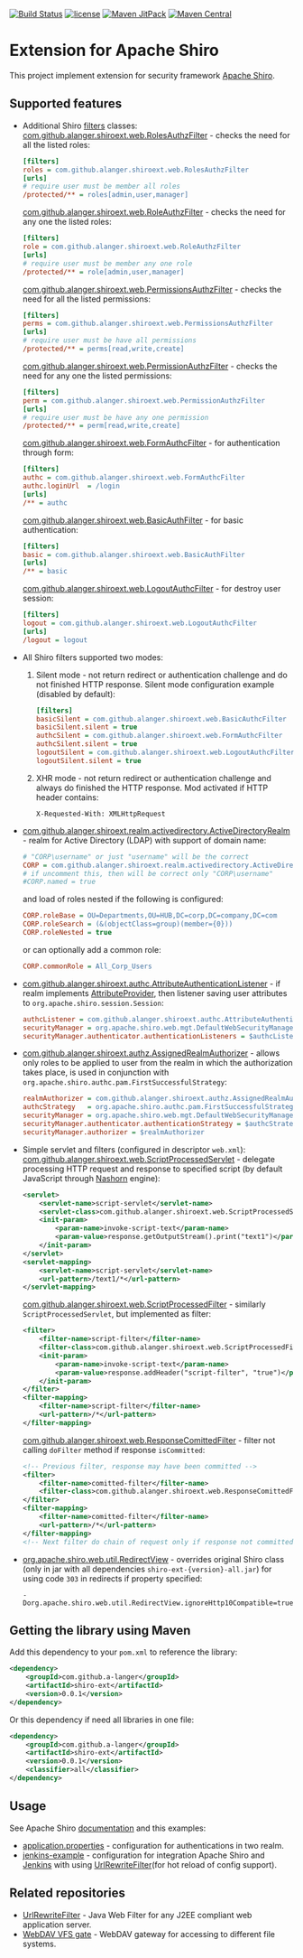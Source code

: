 [![Build Status](https://travis-ci.org/a-langer/shiro-ext.svg?branch=master)](https://travis-ci.org/a-langer/shiro-ext)
[![license](https://img.shields.io/badge/License-Apache%202.0-blue.svg)](https://github.com/a-langer/shiro-ext/blob/master/LICENSE)
[![Maven JitPack](https://img.shields.io/github/tag/a-langer/shiro-ext.svg?label=maven)](https://jitpack.io/#a-langer/shiro-ext)
[![Maven Central](https://maven-badges.herokuapp.com/maven-central/com.github.a-langer/shiro-ext/badge.svg)](https://maven-badges.herokuapp.com/maven-central/com.github.a-langer/shiro-ext)

# Extension for Apache Shiro

This project implement extension for security framework [Apache Shiro][1].

## Supported features

* Additional Shiro [filters][2] classes:  
    [com.github.alanger.shiroext.web.RolesAuthzFilter](src/main/java/com/github/alanger/shiroext/web/RolesAuthzFilter.java) - checks the need for all the listed roles:  

    ```ini
    [filters]
    roles = com.github.alanger.shiroext.web.RolesAuthzFilter
    [urls]
    # require user must be member all roles
    /protected/** = roles[admin,user,manager]
    ```

    [com.github.alanger.shiroext.web.RoleAuthzFilter](src/main/java/com/github/alanger/shiroext/web/RoleAuthzFilter.java) - checks the need for any one the listed roles:  

    ```ini
    [filters]
    role = com.github.alanger.shiroext.web.RoleAuthzFilter
    [urls]
    # require user must be member any one role
    /protected/** = role[admin,user,manager]
    ```

    [com.github.alanger.shiroext.web.PermissionsAuthzFilter](src/main/java/com/github/alanger/shiroext/web/PermissionsAuthzFilter.java) - checks the need for all the listed permissions:  

    ```ini
    [filters]
    perms = com.github.alanger.shiroext.web.PermissionsAuthzFilter
    [urls]
    # require user must be have all permissions
    /protected/** = perms[read,write,create]
    ```

    [com.github.alanger.shiroext.web.PermissionAuthzFilter](src/main/java/com/github/alanger/shiroext/web/PermissionAuthzFilter.java) - checks the need for any one the listed permissions:  

    ```ini
    [filters]
    perm = com.github.alanger.shiroext.web.PermissionAuthzFilter
    [urls]
    # require user must be have any one permission
    /protected/** = perm[read,write,create]
    ```

    [com.github.alanger.shiroext.web.FormAuthcFilter](src/main/java/com/github/alanger/shiroext/web/FormAuthcFilter.java) - for authentication through form:  

    ```ini
    [filters]
    authc = com.github.alanger.shiroext.web.FormAuthcFilter
    authc.loginUrl  = /login
    [urls]
    /** = authc
    ```

    [com.github.alanger.shiroext.web.BasicAuthFilter](src/main/java/com/github/alanger/shiroext/web/BasicAuthcFilter.java) - for basic authentication:  

    ```ini
    [filters]
    basic = com.github.alanger.shiroext.web.BasicAuthFilter
    [urls]
    /** = basic
    ```

    [com.github.alanger.shiroext.web.LogoutAuthcFilter](src/main/java/com/github/alanger/shiroext/web/LogoutAuthcFilter.java) - for destroy user session:  

    ```ini
    [filters]
    logout = com.github.alanger.shiroext.web.LogoutAuthcFilter
    [urls]
    /logout = logout
    ```

* All Shiro filters supported two modes:  
    1. Silent mode - not return redirect or authentication challenge and do not finished HTTP response. Silent mode configuration example (disabled by default):  

        ```ini
        [filters]
        basicSilent = com.github.alanger.shiroext.web.BasicAuthcFilter
        basicSilent.silent = true
        authcSilent = com.github.alanger.shiroext.web.FormAuthcFilter
        authcSilent.silent = true
        logoutSilent = com.github.alanger.shiroext.web.LogoutAuthcFilter
        logoutSilent.silent = true
        ```  

    2. XHR mode - not return redirect or authentication challenge and always  do finished the HTTP response. Mod activated if HTTP header contains:

        ```properties
        X-Requested-With: XMLHttpRequest
        ```

* [com.github.alanger.shiroext.realm.activedirectory.ActiveDirectoryRealm](src/main/java/com/github/alanger/shiroext/realm/activedirectory/ActiveDirectoryRealm.java) - realm for Active Directory (LDAP) with support of domain name:  

    ```ini
    # "CORP\username" or just "username" will be the correct
    CORP = com.github.alanger.shiroext.realm.activedirectory.ActiveDirectoryRealm
    # if uncomment this, then will be correct only "CORP\username"
    #CORP.named = true
    ```

    and load of roles nested if the following is configured:

    ```ini
    CORP.roleBase = OU=Departments,OU=HUB,DC=corp,DC=company,DC=com
    CORP.roleSearch = (&(objectClass=group)(member={0}))
    CORP.roleNested = true
    ```

    or can optionally add a common role:

    ```ini
    CORP.commonRole = All_Corp_Users
    ```

* [com.github.alanger.shiroext.authc.AttributeAuthenticationListener](src/main/java/com/github/alanger/shiroext/authc/AttributeAuthenticationListener.java) - if realm implements [AttributeProvider](src/main/java/com/github/alanger/shiroext/realm/AttributeProvider.java), then listener saving user attributes to `org.apache.shiro.session.Session`:  

    ```ini
    authcListener = com.github.alanger.shiroext.authc.AttributeAuthenticationListener
    securityManager = org.apache.shiro.web.mgt.DefaultWebSecurityManager
    securityManager.authenticator.authenticationListeners = $authcListener
    ```

* [com.github.alanger.shiroext.authz.AssignedRealmAuthorizer](src/main/java/com/github/alanger/shiroext/authz/AssignedRealmAuthorizer.java) - allows only roles to be applied to user from the  realm in which the authorization takes place, is used in conjunction with `org.apache.shiro.authc.pam.FirstSuccessfulStrategy`:

    ```ini
    realmAuthorizer = com.github.alanger.shiroext.authz.AssignedRealmAuthorizer
    authcStrategy   = org.apache.shiro.authc.pam.FirstSuccessfulStrategy
    securityManager = org.apache.shiro.web.mgt.DefaultWebSecurityManager
    securityManager.authenticator.authenticationStrategy = $authcStrategy
    securityManager.authorizer = $realmAuthorizer
    ```

* Simple servlet and filters (configured in descriptor `web.xml`):  
    [com.github.alanger.shiroext.web.ScriptProcessedServlet](src/main/java/com/github/alanger/shiroext/web/ScriptProcessedServlet.java) - delegate processing HTTP request and response to specified script (by default JavaScript through [Nashorn][7] engine):  

    ```xml
    <servlet>
        <servlet-name>script-servlet</servlet-name>
        <servlet-class>com.github.alanger.shiroext.web.ScriptProcessedServlet</servlet-class>
        <init-param>
            <param-name>invoke-script-text</param-name>
            <param-value>response.getOutputStream().print("text1")</param-value>
        </init-param>
    </servlet>
    <servlet-mapping>
        <servlet-name>script-servlet</servlet-name>
        <url-pattern>/text1/*</url-pattern>
    </servlet-mapping>
    ```

    [com.github.alanger.shiroext.web.ScriptProcessedFilter](src/main/java/com/github/alanger/shiroext/web/ScriptProcessedFilter.java) - similarly `ScriptProcessedServlet`, but implemented as filter:  

    ```xml
    <filter>
        <filter-name>script-filter</filter-name>
        <filter-class>com.github.alanger.shiroext.web.ScriptProcessedFilter</filter-class>
        <init-param>
            <param-name>invoke-script-text</param-name>
            <param-value>response.addHeader("script-filter", "true")</param-value>
        </init-param>
    </filter>
    <filter-mapping>
        <filter-name>script-filter</filter-name>
        <url-pattern>/*</url-pattern>
    </filter-mapping>
    ```

    [com.github.alanger.shiroext.web.ResponseComittedFilter](src/main/java/com/github/alanger/shiroext/web/ResponseComittedFilter.java) - filter not calling `doFilter` method if response `isCommitted`:  

    ```xml
    <!-- Previous filter, response may have been committed -->
    <filter>
        <filter-name>comitted-filter</filter-name>
        <filter-class>com.github.alanger.shiroext.web.ResponseComittedFilter</filter-class>
    </filter>
    <filter-mapping>
        <filter-name>comitted-filter</filter-name>
        <url-pattern>/*</url-pattern>
    </filter-mapping>
    <!-- Next filter do chain of request only if response not committed -->
    ```

* [org.apache.shiro.web.util.RedirectView](src/main/java/org/apache/shiro/web/util/RedirectView.java) - overrides original Shiro class (only in jar with all dependencies `shiro-ext-{version}-all.jar`) for using code `303` in redirects if property specified:

    ```properties
    -Dorg.apache.shiro.web.util.RedirectView.ignoreHttp10Compatible=true  
    ```

## Getting the library using Maven

Add this dependency to your `pom.xml` to reference the library:

```xml
<dependency>
    <groupId>com.github.a-langer</groupId>
    <artifactId>shiro-ext</artifactId>
    <version>0.0.1</version>
</dependency>
```

Or this dependency if need all libraries in one file:

```xml
<dependency>
    <groupId>com.github.a-langer</groupId>
    <artifactId>shiro-ext</artifactId>
    <version>0.0.1</version>
    <classifier>all</classifier>
</dependency>
```

## Usage

See Apache Shiro [documentation][3] and this examples:

* [application.properties](application.properties) - configuration for authentications in two realm.
* [jenkins-example](jenkins-example) - configuration for integration Apache Shiro and [Jenkins][6] with using [UrlRewriteFilter][4](for hot reload of config support).

## Related repositories

* [UrlRewriteFilter][4] - Java Web Filter for any J2EE compliant web application server.
* [WebDAV VFS gate][5] - WebDAV gateway for accessing to different file systems.

[1]: https://shiro.apache.org/introduction.html
[2]: https://shiro.apache.org/web.html
[3]: https://shiro.apache.org/webapp-tutorial.html
[4]: https://github.com/paultuckey/urlrewritefilter
[5]: https://github.com/a-langer/webdav-vfs-gate
[6]: https://www.jenkins.io/
[7]: https://docs.oracle.com/javase/10/nashorn/introduction.htm#JSNUG136
